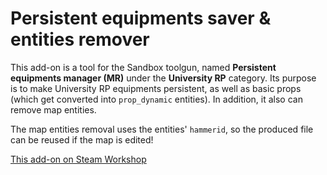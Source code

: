 # Persistent equipments saver & entities remover

This add-on is a tool for the Sandbox toolgun, named **Persistent equipments manager (MR)** under the **University RP** category. Its purpose is to make University RP equipments persistent, as well as basic props (which get converted into `prop_dynamic` entities). In addition, it also can remove map entities.

The map entities removal uses the entities' `hammerid`, so the produced file can be reused if the map is edited!

[This add-on on Steam Workshop](https://steamcommunity.com/sharedfiles/filedetails/?id=2128395037)
